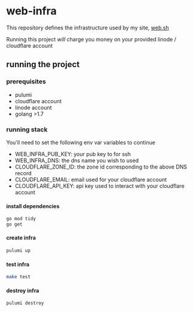 # web-infra

This repository defines the infrastructure used by my site, [web.sh](https://github.com/scott-the-programmer/web.sh)

Running this project _will_ charge you money on your provided linode / cloudflare account

## running the project

### prerequisites

* pulumi
* cloudflare account
* linode account
* golang >1.7

### running stack

You'll need to set the following env var variables to continue

* WEB_INFRA_PUB_KEY: your pub key to for ssh
* WEB_INFRA_DNS: the dns name you wish to used
* CLOUDFLARE_ZONE_ID: the zone id corresponding to the above DNS record
* CLOUDFLARE_EMAIL: email used for your cloudflare account
* CLOUDFLARE_API_KEY: api key used to interact with your cloudflare account

#### install dependencies

``` sh
go mod tidy
go get
```

#### create infra

``` sh
pulumi up
```

#### test infra

``` sh
make test
```

#### destroy infra

``` sh
pulumi destroy
```
